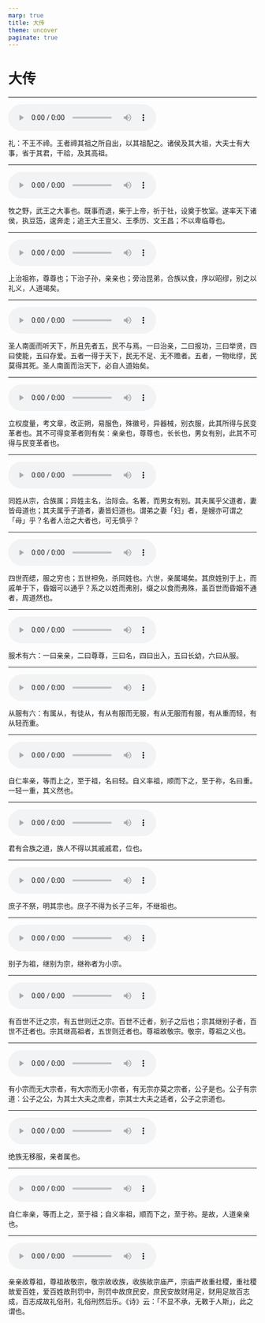 ```yaml
---
marp: true
title: 大传
theme: uncover
paginate: true
---
```


# 大传

---

![](assets/audios/16/1.mp3)

礼：不王不禘。王者禘其祖之所自出，以其祖配之。诸侯及其大祖，大夫士有大事，省于其君，干祫，及其高祖。

---

![](assets/audios/16/2.mp3)

牧之野，武王之大事也。既事而退，柴于上帝，祈于社，设奠于牧室。遂率天下诸侯，执豆笾，逡奔走；追王大王亶父、王季历、文王昌；不以卑临尊也。

---

![](assets/audios/16/3.mp3)

上治祖祢，尊尊也；下治子孙，亲亲也；旁治昆弟，合族以食，序以昭缪，别之以礼义，人道竭矣。

---

![](assets/audios/16/4.mp3)

圣人南面而听天下，所且先者五，民不与焉。一曰治亲，二曰报功，三曰举贤，四曰使能，五曰存爱。五者一得于天下，民无不足、无不赡者。五者，一物纰缪，民莫得其死。圣人南面而治天下，必自人道始矣。

---

![](assets/audios/16/5.mp3)

立权度量，考文章，改正朔，易服色，殊徽号，异器械，别衣服，此其所得与民变革者也。其不可得变革者则有矣：亲亲也，尊尊也，长长也，男女有别，此其不可得与民变革者也。

---

![](assets/audios/16/6.mp3)

同姓从宗，合族属；异姓主名，治际会。名著，而男女有别。其夫属乎父道者，妻皆母道也；其夫属乎子道者，妻皆妇道也。谓弟之妻「妇」者，是嫂亦可谓之「母」乎？名者人治之大者也，可无慎乎？

---

![](assets/audios/16/7.mp3)

四世而缌，服之穷也；五世袒免，杀同姓也。六世，亲属竭矣。其庶姓别于上，而戚单于下，昏姻可以通乎？系之以姓而弗别，缀之以食而弗殊，虽百世而昏姻不通者，周道然也。

---

![](assets/audios/16/8.mp3)

服术有六：一曰亲亲，二曰尊尊，三曰名，四曰出入，五曰长幼，六曰从服。

---

![](assets/audios/16/9.mp3)

从服有六：有属从，有徒从，有从有服而无服，有从无服而有服，有从重而轻，有从轻而重。

---

![](assets/audios/16/10.mp3)

自仁率亲，等而上之，至于祖，名曰轻。自义率祖，顺而下之，至于祢，名曰重。一轻一重，其义然也。

---

![](assets/audios/16/11.mp3)

君有合族之道，族人不得以其戚戚君，位也。

---

![](assets/audios/16/12.mp3)

庶子不祭，明其宗也。庶子不得为长子三年，不继祖也。

---

![](assets/audios/16/13.mp3)

别子为祖，继别为宗，继祢者为小宗。

---

![](assets/audios/16/14.mp3)

有百世不迁之宗，有五世则迁之宗。百世不迁者，别子之后也；宗其继别子者，百世不迁者也。宗其继高祖者，五世则迁者也。尊祖故敬宗。敬宗，尊祖之义也。

---

![](assets/audios/16/15.mp3)

有小宗而无大宗者，有大宗而无小宗者，有无宗亦莫之宗者，公子是也。公子有宗道：公子之公，为其士大夫之庶者，宗其士大夫之适者，公子之宗道也。

---

![](assets/audios/16/16.mp3)

绝族无移服，亲者属也。

---

![](assets/audios/16/17.mp3)

自仁率亲，等而上之，至于祖；自义率祖，顺而下之，至于祢。是故，人道亲亲也。

---

![](assets/audios/16/18.mp3)

亲亲故尊祖，尊祖故敬宗，敬宗故收族，收族故宗庙严，宗庙严故重社稷，重社稷故爱百姓，爱百姓故刑罚中，刑罚中故庶民安，庶民安故财用足，财用足故百志成，百志成故礼俗刑，礼俗刑然后乐。《诗》云：「不显不承，无斁于人斯」，此之谓也。